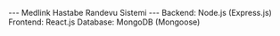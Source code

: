 --- Medlink Hastabe Randevu Sistemi ---
Backend: Node.js (Express.js)
Frontend: React.js
Database: MongoDB (Mongoose)
